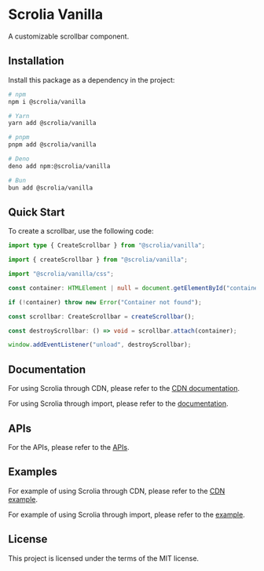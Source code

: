 # Scrolia Vanilla

A customizable scrollbar component.

## Installation

Install this package as a dependency in the project:

```sh
# npm
npm i @scrolia/vanilla

# Yarn
yarn add @scrolia/vanilla

# pnpm
pnpm add @scrolia/vanilla

# Deno
deno add npm:@scrolia/vanilla

# Bun
bun add @scrolia/vanilla
```

## Quick Start

To create a scrollbar, use the following code:

```ts
import type { CreateScrollbar } from "@scrolia/vanilla";

import { createScrollbar } from "@scrolia/vanilla";

import "@scrolia/vanilla/css";

const container: HTMLElement | null = document.getElementById("container");

if (!container) throw new Error("Container not found");

const scrollbar: CreateScrollbar = createScrollbar();

const destroyScrollbar: () => void = scrollbar.attach(container);

window.addEventListener("unload", destroyScrollbar);
```

## Documentation

For using Scrolia through CDN,
please refer to the [CDN documentation](./docs/cdn/README.md).

For using Scrolia through import,
please refer to the [documentation](./docs/import/README.md).

## APIs

For the APIs,
please refer to the [APIs](./apis/README.md).

## Examples

For example of using Scrolia through CDN,
please refer to the [CDN example](./examples/cdn).

For example of using Scrolia through import,
please refer to the [example](./examples/common).

## License

This project is licensed under the terms of the MIT license.
